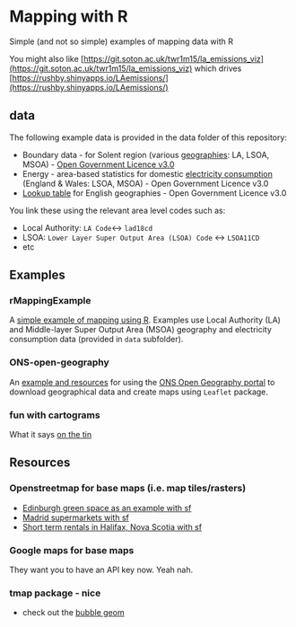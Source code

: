 # Mapping with R

Simple (and not so simple) examples of mapping data with R

You might also like [https://git.soton.ac.uk/twr1m15/la_emissions_viz](https://git.soton.ac.uk/twr1m15/la_emissions_viz) which drives [https://rushby.shinyapps.io/LAemissions/](https://rushby.shinyapps.io/LAemissions/)

## data

The following example data is provided in the data folder of this repository:

* Boundary data - for Solent region (various [geographies](https://geoportal.statistics.gov.uk/): LA, LSOA, MSOA) - [Open Government Licence v3.0](https://www.nationalarchives.gov.uk/doc/open-government-licence/version/3/)
* Energy - area-based statistics for domestic [electricity consumption](https://www.gov.uk/government/collections/sub-national-electricity-consumption-data) (England & Wales: LSOA, MSOA) - Open Government Licence v3.0
* [Lookup table](https://geoportal.statistics.gov.uk/search?collection=Dataset&sort=name&tags=all(LUP_ADM)) for English geographies - Open Government Licence v3.0

You link these using the relevant area level codes such as:

 * Local Authority: `LA Code`<-> `lad18cd`
 * LSOA: `Lower Layer Super Output Area (LSOA) Code` <-> `LSOA11CD`
 * etc
 
## Examples

### rMappingExample

A [simple example of mapping using R](rMappingExample.html). Examples use Local Authority (LA) and Middle-layer Super Output Area (MSOA) geography and electricity consumption data (provided in `data` subfolder).

### ONS-open-geography

An [example and resources](ONS-open-geography.html) for using the [ONS Open Geography portal](https://geoportal.statistics.gov.uk) to download geographical data and create maps  using `Leaflet` package.

### fun with cartograms

What it says [on the tin](/cartograms/hex-cartograms.html)

## Resources

### Openstreetmap for base maps (i.e. map tiles/rasters)

 * [Edinburgh green space as an example with sf](https://ourcodingclub.github.io/tutorials/spatial-vector-sf/)
 * [Madrid supermarkets with sf](https://dominicroye.github.io/en/2018/accessing-openstreetmap-data-with-r/)
 * [Short term rentals in Halifax, Nova Scotia with sf](https://upgo.lab.mcgill.ca/2019/12/13/making-beautiful-maps/)
 
### Google maps for base maps

They want you to have an API key now. Yeah nah.

### tmap package - nice

 * check out the [bubble geom](https://cran.r-project.org/web/packages/tmap/vignettes/tmap-getstarted.html)
